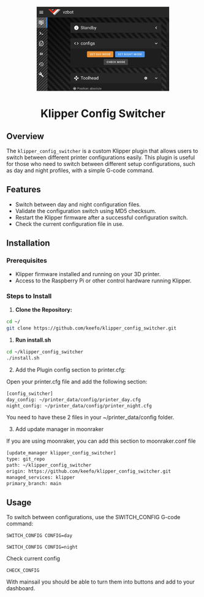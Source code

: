 <p align="center">
  <a>
    <img src="https://raw.githubusercontent.com/keefo/klipper_config_switcher/main/screenshot.jpg" alt="Klipper Config Switcher" height="220">
    <h1 align="center">Klipper Config Switcher</h1>
  </a>
</p>

## Overview

The `klipper_config_switcher` is a custom Klipper plugin that allows users to switch between different printer configurations easily. This plugin is useful for those who need to switch between different setup configurations, such as day and night profiles, with a simple G-code command.

## Features
- Switch between day and night configuration files.
- Validate the configuration switch using MD5 checksum.
- Restart the Klipper firmware after a successful configuration switch.
- Check the current configuration file in use.

## Installation

### Prerequisites

- Klipper firmware installed and running on your 3D printer.
- Access to the Raspberry Pi or other control hardware running Klipper.

### Steps to Install

1. **Clone the Repository:**

```bash
cd ~/
git clone https://github.com/keefo/klipper_config_switcher.git
```

1. **Run install.sh**

```bash
cd ~/klipper_config_switcher
./install.sh
```

2. Add the Plugin config section to printer.cfg:

Open your printer.cfg file and add the following section:

```
[config_switcher]
day_config: ~/printer_data/config/printer_day.cfg
night_config: ~/printer_data/config/printer_night.cfg
```

You need to have these 2 files in your ~/printer_data/config folder.

3. Add update manager in moonraker

If you are using moonraker, you can add this section to moonraker.conf file

```
[update_manager klipper_config_switcher]
type: git_repo
path: ~/klipper_config_switcher
origin: https://github.com/keefo/klipper_config_switcher.git
managed_services: klipper
primary_branch: main
```

## Usage

To switch between configurations, use the SWITCH_CONFIG G-code command:

```
SWITCH_CONFIG CONFIG=day
```

```
SWITCH_CONFIG CONFIG=night
```

Check current config

```
CHECK_CONFIG
```

With mainsail you should be able to turn them into buttons and add to your dashboard.
